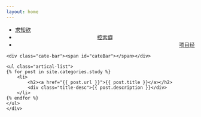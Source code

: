 ```yaml
---
layout: home
---
```


<div class="index-content blog">
    <div class="section">
    <ul class="artical-cate">
        <li class="on"><a href="/" title="study"><span>求知欲</span></a></li>
        <li style="text-align:center"><a href="/think" title="think"><span>控索癖</span></a></li>
        <li style="text-align:right"><a href="/project" title="project"><span>项目经</span></a></li>
    </ul>

    <div class="cate-bar"><span id="cateBar"></span></div>

    <ul class="artical-list">
    {% for post in site.categories.study %}
        <li>
            <h2><a href="{{ post.url }}">{{ post.title }}</a></h2>
            <div class="title-desc">{{ post.description }}</div>
        </li>
    {% endfor %}
    </ul>
    </div>

